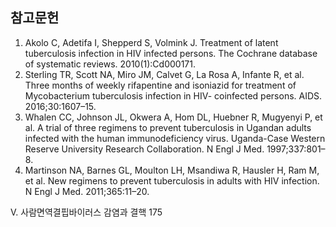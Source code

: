 ## 참고문헌
1. Akolo C, Adetifa I, Shepperd S, Volmink J. Treatment of latent tuberculosis infection in HIV infected persons. The Cochrane database of systematic reviews. 2010(1):Cd000171.
2. Sterling TR, Scott NA, Miro JM, Calvet G, La Rosa A, Infante R, et al. Three months of weekly rifapentine and isoniazid for treatment of Mycobacterium tuberculosis infection in HIV- coinfected persons. AIDS. 2016;30:1607–15.
3. Whalen CC, Johnson JL, Okwera A, Hom DL, Huebner R, Mugyenyi P, et al. A trial of three regimens to prevent tuberculosis in Ugandan adults infected with the human immunodeficiency virus. Uganda-Case Western Reserve University Research Collaboration. N Engl J Med. 1997;337:801–8.
4. Martinson NA, Barnes GL, Moulton LH, Msandiwa R, Hausler H, Ram M, et al. New regimens to prevent tuberculosis in adults with HIV infection. N Engl J Med. 2011;365:11–20.

V. 사람면역결핍바이러스 감염과 결핵 <PAGE>175